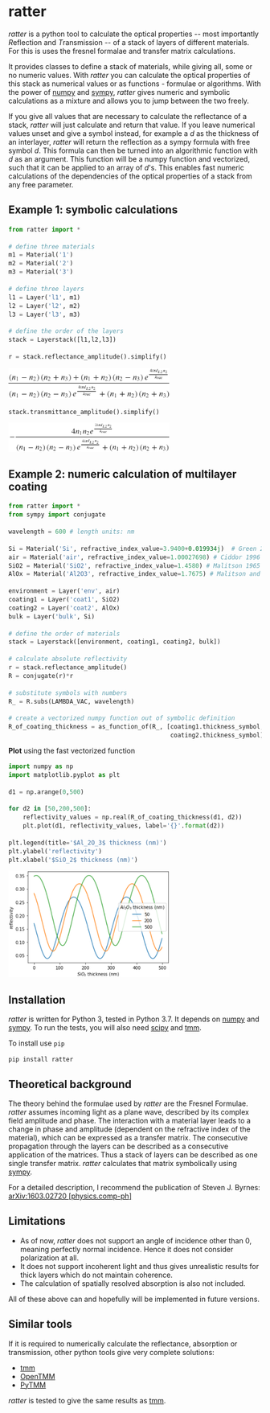 # ratter

*ratter* is a python tool to calculate the optical properties -- most importantly *R*eflection and *T*ransmission -- of a stack of layers of different materials. For this is uses the fresnel formalae and transfer matrix calculations.

It provides classes to define a stack of materials, while giving all, some or no numeric values. With *ratter* you can calculate the optical properties of this
stack as numerical values or as functions - formulae or algorithms. With the power of [numpy](https://numpy.org) and [sympy](https://www.sympy.org), *ratter* gives numeric and symbolic calculations as a mixture and allows you to jump between the two freely.

If you give all values that are necessary to calculate the reflectance of a stack, *ratter* will just calculate and return that value. If you leave numerical values unset and give a symbol instead, for example a *d* as the thickness of an interlayer, *ratter* will return the reflection as a sympy formula with free symbol *d*. This formula can then be turned into an algorithmic function with *d* as an argument. This function will be a numpy function and vectorized, such that it can be applied to an array of *d*'s. This enables fast numeric calculations of the dependencies of the optical properties of a stack from any free parameter.

## Example 1: symbolic calculations

```python
from ratter import *

# define three materials
m1 = Material('1')
m2 = Material('2')
m3 = Material('3')

# define three layers
l1 = Layer('l1', m1)
l2 = Layer('l2', m2)
l3 = Layer('l3', m3)

# define the order of the layers
stack = Layerstack([l1,l2,l3])

r = stack.reflectance_amplitude().simplify()
```
<img src="/docs/three_materials_r.png" width="320"/>

```
stack.transmittance_amplitude().simplify()
```
<img src="/docs/three_materials_t.png" width="320"/>


## Example 2: numeric calculation of multilayer coating
```python
from ratter import *
from sympy import conjugate

wavelength = 600 # length units: nm

Si = Material('Si', refractive_index_value=3.9400+0.019934j)  # Green 2008
air = Material('air', refractive_index_value=1.00027698) # Ciddor 1996
SiO2 = Material('SiO2', refractive_index_value=1.4580) # Malitson 1965
AlOx = Material('Al2O3', refractive_index_value=1.7675) # Malitson and Dodge 1972

environment = Layer('env', air)
coating1 = Layer('coat1', SiO2)
coating2 = Layer('coat2', AlOx)
bulk = Layer('bulk', Si)

# define the order of materials
stack = Layerstack([environment, coating1, coating2, bulk])

# calculate absolute reflectivity
r = stack.reflectance_amplitude()
R = conjugate(r)*r

# substitute symbols with numbers
R_ = R.subs(LAMBDA_VAC, wavelength)

# create a vectorized numpy function out of symbolic definition
R_of_coating_thickness = as_function_of(R_, [coating1.thickness_symbol, 
                                             coating2.thickness_symbol])
```
**Plot** using the fast vectorized function
```python
import numpy as np
import matplotlib.pyplot as plt

d1 = np.arange(0,500)

for d2 in [50,200,500]:
    reflectivity_values = np.real(R_of_coating_thickness(d1, d2))
    plt.plot(d1, reflectivity_values, label='{}'.format(d2))

plt.legend(title='$Al_2O_3$ thickness (nm)')
plt.ylabel('reflectivity')
plt.xlabel('$SiO_2$ thickness (nm)')
```
<img src="/docs/example_plot.png" width="320"/>


## Installation

*ratter* is written for Python 3, tested in Python 3.7. It depends on [numpy](https://numpy.org) and [sympy](https://www.sympy.org). To run the tests, you will also need [scipy](https://www.scipy.org) and [tmm](https://pypi.org/project/tmm/).

To install use `pip`

```pip install ratter```

## Theoretical background

The theory behind the formulae used by *ratter* are the Fresnel Formulae. *ratter* assumes incoming light as a plane wave, described by its complex field amplitude and phase. The interaction with a material layer leads to a change in phase and amplitude (dependent on the refractive index of the material), which can be expressed as a transfer matrix. The consecutive propagation through the layers can be described as a consecutive application of the matrices. Thus a stack of layers can be described as one single transfer matrix. *ratter* calculates that matrix symbolically using [sympy](https://www.sympy.org).

For a detailed description, I recommend the publication of Steven J. Byrnes: [arXiv:1603.02720 [physics.comp-ph]](https://arxiv.org/abs/1603.02720)

## Limitations

* As of now, *ratter* does not support an angle of incidence other than 0, meaning perfectly normal incidence. Hence it does not consider polarization at all.
* It does not support incoherent light and thus gives unrealistic results for thick layers which do not maintain coherence.
* The calculation of spatially resolved absorption is also not included.

All of these above can and hopefully will be implemented in future versions.

## Similar tools

If it is required to numerically calculate the reflectance, absorption or transmission, other python tools give very complete solutions:

* [tmm](https://pypi.org/project/tmm/)
* [OpenTMM](https://pypi.org/project/openTMM/)
* [PyTMM](https://github.com/kitchenknif/PyTMM)

*ratter* is tested to give the same results as [tmm](https://pypi.org/project/tmm/).